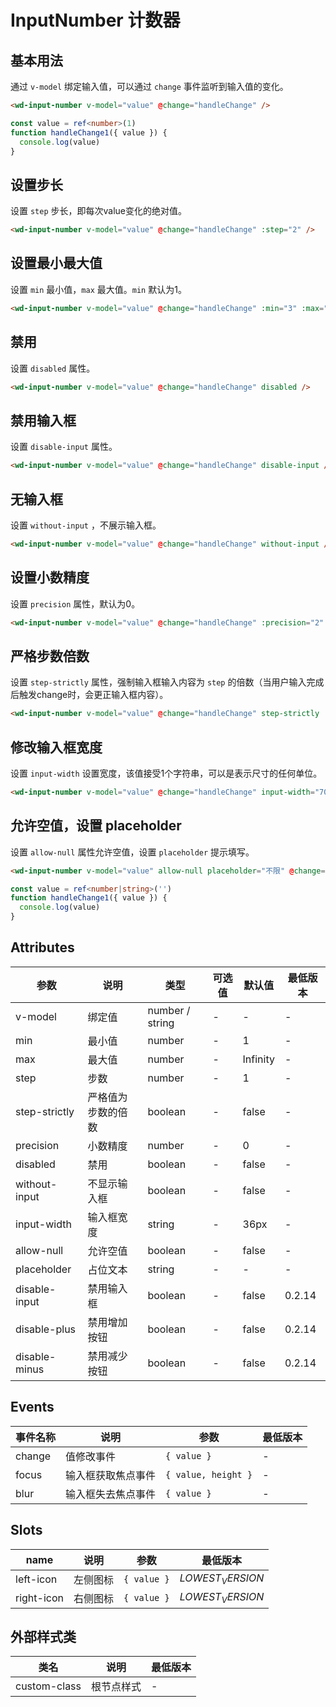 <frame/>

# InputNumber 计数器

## 基本用法

通过 `v-model` 绑定输入值，可以通过 `change` 事件监听到输入值的变化。

```html
<wd-input-number v-model="value" @change="handleChange" />
```

```typescript
const value = ref<number>(1)
function handleChange1({ value }) {
  console.log(value)
}
```

## 设置步长

设置 `step` 步长，即每次value变化的绝对值。

```html
<wd-input-number v-model="value" @change="handleChange" :step="2" />
```

## 设置最小最大值

设置 `min` 最小值，`max` 最大值。`min` 默认为1。

```html
<wd-input-number v-model="value" @change="handleChange" :min="3" :max="10" />
```

## 禁用

设置 `disabled` 属性。

```html
<wd-input-number v-model="value" @change="handleChange" disabled />
```

## 禁用输入框

设置 `disable-input` 属性。

```html
<wd-input-number v-model="value" @change="handleChange" disable-input />
```

## 无输入框

设置 `without-input` ，不展示输入框。

```html
<wd-input-number v-model="value" @change="handleChange" without-input />
```

## 设置小数精度

设置 `precision` 属性，默认为0。

```html
<wd-input-number v-model="value" @change="handleChange" :precision="2" :step="0.1" />
```

## 严格步数倍数

设置 `step-strictly` 属性，强制输入框输入内容为 `step` 的倍数（当用户输入完成后触发change时，会更正输入框内容）。

```html
<wd-input-number v-model="value" @change="handleChange" step-strictly :step="2" />
```

## 修改输入框宽度

设置 `input-width` 设置宽度，该值接受1个字符串，可以是表示尺寸的任何单位。

```html
<wd-input-number v-model="value" @change="handleChange" input-width="70px" />
```

## 允许空值，设置 placeholder

设置 `allow-null` 属性允许空值，设置 `placeholder` 提示填写。

```html
<wd-input-number v-model="value" allow-null placeholder="不限" @change="handleChange" />
```

```typescript
const value = ref<number|string>('')
function handleChange1({ value }) {
  console.log(value)
}
```

## Attributes

| 参数 | 说明 | 类型 | 可选值 | 默认值 | 最低版本 |
|-----|------|-----|-------|-------|--------|
| v-model | 绑定值 | number / string | - | - | - |
| min | 最小值 | number | - | 1 | - |
| max | 最大值 | number | - | Infinity | - |
| step | 步数 | number | - | 1 | - |
| step-strictly | 严格值为步数的倍数 | boolean | - | false | - |
| precision | 小数精度 | number | - | 0 | - |
| disabled | 禁用 | boolean | - | false | - |
| without-input | 不显示输入框 | boolean | - | false | - |
| input-width | 输入框宽度 | string | - | 36px | - |
| allow-null | 允许空值 | boolean | - | false | - |
| placeholder | 占位文本 | string | - | - | - |
| disable-input | 禁用输入框 | boolean | - | false | 0.2.14 |
| disable-plus | 禁用增加按钮 | boolean | - | false | 0.2.14 |
| disable-minus | 禁用减少按钮 | boolean | - | false | 0.2.14 |

## Events

| 事件名称 | 说明 | 参数 | 最低版本 |
|---------|-----|-----|---------|
| change | 值修改事件 | `{ value }` | - |
| focus | 输入框获取焦点事件 | `{ value, height }` | - |
| blur | 输入框失去焦点事件 | `{ value }` | - |

## Slots

| name   | 说明                 | 参数                    | 最低版本 |
| ------ | -------------------- | ----------------------- | -------- |
| left-icon  | 左侧图标         | `{ value }` | $LOWEST_VERSION$   |
| right-icon  | 右侧图标         | `{ value }` | $LOWEST_VERSION$   |

## 外部样式类

| 类名 | 说明 | 最低版本 |
|-----|------|--------|
| custom-class | 根节点样式 | - |
